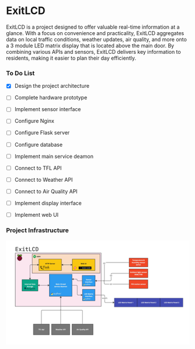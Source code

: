 # ExitLCD

ExitLCD is a project designed to offer valuable real-time information at a glance. With a focus on convenience and practicality, ExitLCD aggregates data on local traffic conditions, weather updates, air quality, and more onto a 3 module LED matrix display that is located above the main door. By combining various APIs and sensors, ExitLCD delivers key information to residents, making it easier to plan their day efficiently.

### To Do List
- [x] Design the project architecture
- [ ] Complete hardware prototype
- [ ] Implement sensor interface
- [ ] Configure Nginx
- [ ] Configure Flask server
- [ ] Configure database
- [ ] Implement main service deamon
- [ ] Connect to TFL API
- [ ] Connect to Weather API
- [ ] Connect to Air Quality API
- [ ] Implement display interface
- [ ] Implement web UI


### Project Infrastructure
![Project Infrastructure](docs/service_diagram.jpg)
